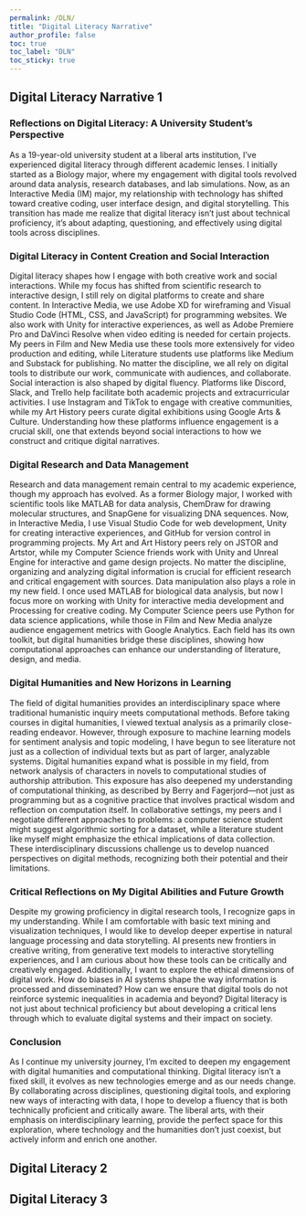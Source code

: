 ```yaml
---
permalink: /DLN/
title: "Digital Literacy Narrative"
author_profile: false
toc: true
toc_label: "DLN"
toc_sticky: true
---
```


## Digital Literacy Narrative 1

### Reflections on Digital Literacy: A University Student’s Perspective
As a 19-year-old university student at a liberal arts institution, I’ve experienced digital literacy through different academic lenses. I initially started as a Biology major, where my engagement with digital tools revolved around data analysis, research databases, and lab simulations. Now, as an Interactive Media (IM) major, my relationship with technology has shifted toward creative coding, user interface design, and digital storytelling. This transition has made me realize that digital literacy isn’t just about technical proficiency, it’s about adapting, questioning, and effectively using digital tools across disciplines.
### Digital Literacy in Content Creation and Social Interaction
Digital literacy shapes how I engage with both creative work and social interactions. While my focus has shifted from scientific research to interactive design, I still rely on digital platforms to create and share content. In Interactive Media, we use Adobe XD for wireframing and Visual Studio Code (HTML, CSS, and JavaScript) for programming websites. We also work with Unity for interactive experiences, as well as Adobe Premiere Pro and DaVinci Resolve when video editing is needed for certain projects. My peers in Film and New Media use these tools more extensively for video production and editing, while Literature students use platforms like Medium and Substack for publishing. No matter the discipline, we all rely on digital tools to distribute our work, communicate with audiences, and collaborate.
Social interaction is also shaped by digital fluency. Platforms like Discord, Slack, and Trello help facilitate both academic projects and extracurricular activities. I use Instagram and TikTok to engage with creative communities, while my Art History peers curate digital exhibitions using Google Arts & Culture. Understanding how these platforms influence engagement is a crucial skill, one that extends beyond social interactions to how we construct and critique digital narratives.
### Digital Research and Data Management
Research and data management remain central to my academic experience, though my approach has evolved. As a former Biology major, I worked with scientific tools like MATLAB for data analysis, ChemDraw for drawing molecular structures, and SnapGene for visualizing DNA sequences. Now, in Interactive Media, I use Visual Studio Code for web development, Unity for creating interactive experiences, and GitHub for version control in programming projects. My Art and Art History peers rely on JSTOR and Artstor, while my Computer Science friends work with Unity and Unreal Engine for interactive and game design projects. No matter the discipline, organizing and analyzing digital information is crucial for efficient research and critical engagement with sources.
Data manipulation also plays a role in my new field. I once used MATLAB for biological data analysis, but now I focus more on working with Unity for interactive media development and Processing for creative coding. My Computer Science peers use Python for data science applications, while those in Film and New Media analyze audience engagement metrics with Google Analytics. Each field has its own toolkit, but digital humanities bridge these disciplines, showing how computational approaches can enhance our understanding of literature, design, and media.
### Digital Humanities and New Horizons in Learning
The field of digital humanities provides an interdisciplinary space where traditional humanistic inquiry meets computational methods. Before taking courses in digital humanities, I viewed textual analysis as a primarily close-reading endeavor. However, through exposure to machine learning models for sentiment analysis and topic modeling, I have begun to see literature not just as a collection of individual texts but as part of larger, analyzable systems. Digital humanities expand what is possible in my field, from network analysis of characters in novels to computational studies of authorship attribution.
This exposure has also deepened my understanding of computational thinking, as described by Berry and Fagerjord—not just as programming but as a cognitive practice that involves practical wisdom and reflection on computation itself. In collaborative settings, my peers and I negotiate different approaches to problems: a computer science student might suggest algorithmic sorting for a dataset, while a literature student like myself might emphasize the ethical implications of data collection. These interdisciplinary discussions challenge us to develop nuanced perspectives on digital methods, recognizing both their potential and their limitations.
### Critical Reflections on My Digital Abilities and Future Growth
Despite my growing proficiency in digital research tools, I recognize gaps in my understanding. While I am comfortable with basic text mining and visualization techniques, I would like to develop deeper expertise in natural language processing and data storytelling. AI presents new frontiers in creative writing, from generative text models to interactive storytelling experiences, and I am curious about how these tools can be critically and creatively engaged.
Additionally, I want to explore the ethical dimensions of digital work. How do biases in AI systems shape the way information is processed and disseminated? How can we ensure that digital tools do not reinforce systemic inequalities in academia and beyond? Digital literacy is not just about technical proficiency but about developing a critical lens through which to evaluate digital systems and their impact on society.
### Conclusion
As I continue my university journey, I’m excited to deepen my engagement with digital humanities and computational thinking. Digital literacy isn’t a fixed skill, it evolves as new technologies emerge and as our needs change. By collaborating across disciplines, questioning digital tools, and exploring new ways of interacting with data, I hope to develop a fluency that is both technically proficient and critically aware. The liberal arts, with their emphasis on interdisciplinary learning, provide the perfect space for this exploration, where technology and the humanities don’t just coexist, but actively inform and enrich one another.
## Digital Literacy 2

## Digital Literacy 3
